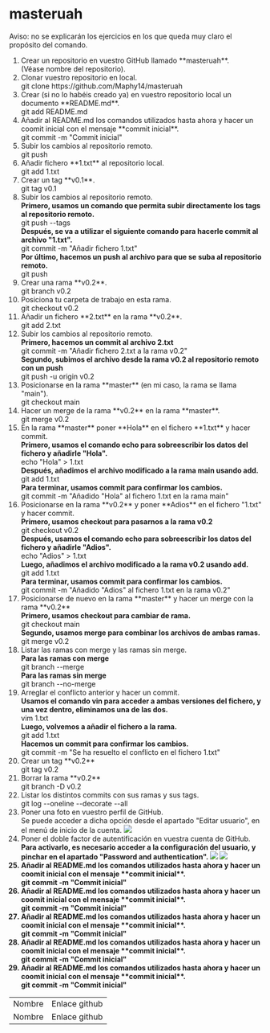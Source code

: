 # masteruah
<p>Aviso: no se explicarán los ejercicios en los que queda muy claro el propósito del comando.</p>
<ol>
    <li>
        Crear un repositorio en vuestro GitHub llamado **masteruah**.
    </li>   
        (Véase nombre del repositorio).
    <li>
        Clonar vuestro repositorio en local.
    </li>
        git clone https://github.com/Maphy14/masteruah
    <li>
        Crear (si no lo habéis creado ya) en vuestro repositorio local un documento **README.md**.
    </li>
        git add README.md
    <li>
        Añadir al README.md los comandos utilizados hasta ahora y hacer un coomit inicial con el mensaje **commit inicial**.
    </li>
        git commit -m "Commit inicial"
    <li>
        Subir los cambios al repositorio remoto.
    </li>
        git push
    <li>
        Añadir fichero **1.txt** al repositorio local.
    </li>
        git add 1.txt
    <li>
        Crear un tag **v0.1**.
    </li>
        git tag v0.1
    <li>
        Subir los cambios al repositorio remoto.
    </li>
        <b>Primero, usamos un comando que permita subir directamente los tags al repositorio remoto.</b><br/>
        git push --tags<br/>
        <b>Después, se va a utilizar el siguiente comando para hacerle commit al archivo "1.txt".</b><br/>
        git commit -m "Añadir fichero 1.txt"<br/>
        <b>Por último, hacemos un push al archivo para que se suba al repositorio remoto.</b><br/>
        git push
    <li>
        Crear una rama **v0.2**.
    </li>
        git branch v0.2
    <li>
        Posiciona tu carpeta de trabajo en esta rama.
    </li>
        git checkout v0.2
    <li>
        Añadir un fichero **2.txt** en la rama **v0.2**.
    </li>
        git add 2.txt
    <li>
        Subir los cambios al repositorio remoto.
    </li>
        <b>Primero, hacemos un commit al archivo 2.txt</b><br/>
        git commit -m "Añadir fichero 2.txt a la rama v0.2"</br>
        <b>Segundo, subimos el archivo desde la rama v0.2 al repositorio remoto con un push</b><br/>
        git push -u origin v0.2
    <li>
        Posicionarse en la rama **master** (en mi caso, la rama se llama "main").
    </li>
        git checkout main
    <li>
        Hacer un merge de la rama **v0.2** en la rama **master**.
    </li>
        git merge v0.2
    <li>
        En la rama **master** poner **Hola** en el fichero **1.txt** y hacer commit.
    </li>
        <b>Primero, usamos el comando echo para sobreescribir los datos del fichero y añadirle "Hola".</b><br/>
        echo "Hola" > 1.txt</br>
        <b>Después, añadimos el archivo modificado a la rama main usando add.</b><br/>
        git add 1.txt<br/>
        <b>Para terminar, usamos commit para confirmar los cambios.</b><br/>
        git commit -m "Añadido "Hola" al fichero 1.txt en la rama main"
    <li>
        Posicionarse en la rama **v0.2** y poner **Adios** en el fichero "1.txt" y hacer commit.
    </li>
        <b>Primero, usamos checkout para pasarnos a la rama v0.2</b><br/>
        git checkout v0.2</br>
        <b>Después, usamos el comando echo para sobreescribir los datos del fichero y añadirle "Adios".</b><br/>
        echo "Adios" > 1.txt</br>
        <b>Luego, añadimos el archivo modificado a la rama v0.2 usando add.</b><br/>
        git add 1.txt<br/>
        <b>Para terminar, usamos commit para confirmar los cambios.</b><br/>
        git commit -m "Añadido "Adios" al fichero 1.txt en la rama v0.2"
    <li>
        Posicionarse de nuevo en la rama **master** y hacer un merge con la rama **v0.2**
    </li>
        <b>Primero, usamos checkout para cambiar de rama.</b><br/>
        git checkout main<br/>
        <b>Segundo, usamos merge para combinar los archivos de ambas ramas.</b><br/>
        git merge v0.2
    <li>
        Listar las ramas con merge y las ramas sin merge.
    </li>
        <b>Para las ramas con merge</b></br>
        git branch --merge</br>
        <b>Para las ramas sin merge</b></br>
        git branch --no-merge</br>
    <li>
        Arreglar el conflicto anterior y hacer un commit.
    </li>
        <b>Usamos el comando vin para acceder a ambas versiones del fichero, y una vez dentro, eliminamos una de las dos.</b></br>
        vim 1.txt</br>
        <b>Luego, volvemos a añadir el fichero a la rama.</b></br>
        git add 1.txt</br>
        <b>Hacemos un commit para confirmar los cambios.</b></br>
        git commit -m "Se ha resuelto el conflicto en el fichero 1.txt"</br>
    <li>
        Crear un tag **v0.2**
    </li>
        git tag v0.2
    <li>
        Borrar la rama **v0.2**
    </li>
        git branch -D v0.2
    <li>
        Listar los distintos commits con sus ramas y sus tags.
    </li>
        git log --oneline --decorate --all
    <li>
        Poner una foto en vuestro perfil de GitHub.
    </li>
        Se puede acceder a dicha opción desde el apartado "Editar usuario", en el menú de inicio de la cuenta.
        <img src="Práctica Github 21.png"/>
    <li>
        Poner el doble factor de autentificación en vuestra cuenta de GitHub.
    </li>
        <b>Para activarlo, es necesario acceder a la configuración del usuario, y pinchar en el apartado "Password and                      authentication".
    <img src="Práctica Github 22.png"/>
    <img src="Práctica Github 23.png"/>
    <li>
        Añadir al README.md los comandos utilizados hasta ahora y hacer un coomit inicial con el mensaje **commit inicial**.
    </li>
        git commit -m "Commit inicial"
    <li>
        Añadir al README.md los comandos utilizados hasta ahora y hacer un coomit inicial con el mensaje **commit inicial**.
    </li>
        git commit -m "Commit inicial"
    <li>
        Añadir al README.md los comandos utilizados hasta ahora y hacer un coomit inicial con el mensaje **commit inicial**.
    </li>
        git commit -m "Commit inicial"
    <li>
        Añadir al README.md los comandos utilizados hasta ahora y hacer un coomit inicial con el mensaje **commit inicial**.
    </li>
        git commit -m "Commit inicial"
    <li>
        Añadir al README.md los comandos utilizados hasta ahora y hacer un coomit inicial con el mensaje **commit inicial**.
    </li>
        git commit -m "Commit inicial"

    
    
    
</ol>

<table>
    <tr>
        <td>
        Nombre
        </td>
        <td>
        Enlace github
        </td>
    </tr>
    <tr>
        <td>
        Nombre
        </td>
        <td>
        Enlace github
        </td>
    </tr>
</table>
